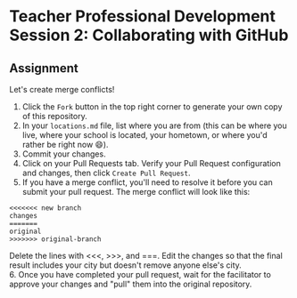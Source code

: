 # Teacher Professional Development Session 2: Collaborating with GitHub

## Assignment

Let's create merge conflicts!

1. Click the `Fork` button in the top right corner to generate your own copy of this repository.
2. In your `locations.md` file, list where you are from (this can be where you live, where your school is located, your hometown, or where you'd rather be right now 😄).
3. Commit your changes.
4. Click on your Pull Requests tab. Verify your Pull Request configuration and changes, then click `Create Pull Request`.
5. If you have a merge conflict, you'll need to resolve it before you can submit your pull request. The merge conflict will look like this:

```
<<<<<<< new branch
changes
=======
original
>>>>>>> original-branch
```

Delete the lines with <<<, >>>, and ===. Edit the changes so that the final result includes your city but doesn't remove anyone else's city.  
6. Once you have completed your pull request, wait for the facilitator to approve your changes and "pull" them into the original repository.
